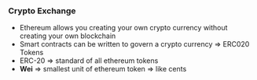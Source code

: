 ### Crypto Exchange

- Ethereum allows you creating your own crypto currency without creating your own blockchain
- Smart contracts can be written to govern a crypto currency => ERC020 Tokens
- ERC-20 => standard of all ethereum tokens
- **Wei** => smallest unit of ethereum token => like cents
